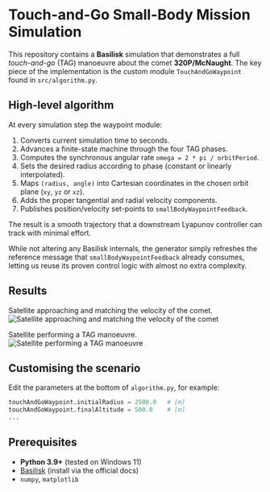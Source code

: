 # Touch-and-Go Small-Body Mission Simulation

This repository contains a **Basilisk** simulation that demonstrates a full _touch-and-go_ (TAG) manoeuvre about the comet **320P/McNaught**. The key piece of the implementation is the custom module
`TouchAndGoWaypoint` found in `src/algorithm.py`.

## High-level algorithm

At every simulation step the waypoint module:

1. Converts current simulation time to seconds.
2. Advances a finite-state machine through the four TAG phases.
3. Computes the synchronous angular rate `omega = 2 * pi / orbitPeriod`.
4. Sets the desired radius according to phase (constant or linearly
   interpolated).
5. Maps `(radius, angle)` into Cartesian coordinates in the chosen orbit plane
   (`xy`, `yz` or `xz`).
6. Adds the proper tangential and radial velocity components.
7. Publishes position/velocity set-points to `smallBodyWaypointFeedback`.

The result is a smooth trajectory that a downstream Lyapunov controller can
track with minimal effort.

While not altering any Basilisk internals, the generator simply refreshes the
reference message that `smallBodyWaypointFeedback` already consumes, letting us
reuse its proven control logic with almost no extra complexity.

## Results

Satellite approaching and matching the velocity of the comet.
![Satellite approaching and matching the velocity of the comet](results/approach-hover-departure.gif)

Satellite performing a TAG manoeuvre.
![Satellite performing a TAG manoeuvre](results/match-velocity.gif)

## Customising the scenario

Edit the parameters at the bottom of `algorithm.py`, for example:

```python
touchAndGoWaypoint.initialRadius = 2500.0   # [m]
touchAndGoWaypoint.finalAltitude = 500.0    # [m]
...
```

## Prerequisites

* **Python 3.9+** (tested on Windows 11)
* [Basilisk](https://github.com/AGI/Basilisk) (install via the official docs)
* `numpy`, `matplotlib`
